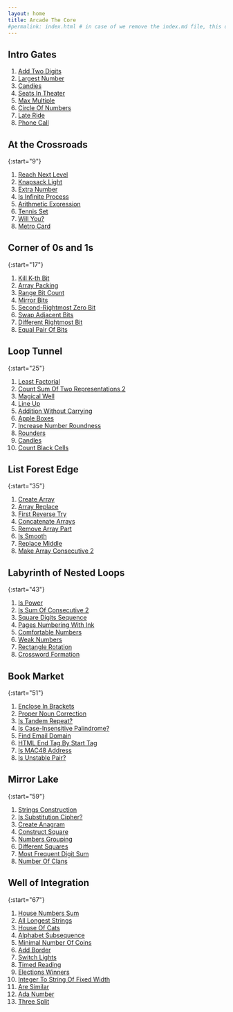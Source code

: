 ```yaml
---
layout: home
title: Arcade The Core
#permalink: index.html # in case of we remove the index.md file, this doc will be the index page
---
```


## Intro Gates

1. [Add Two Digits](1_addTwoDigits/README.html)
1. [Largest Number](2_largestNumber/README.html)
1. [Candies](3_candies/README.html)
1. [Seats In Theater](4_seatsInTheater/README.html)
1. [Max Multiple](5_maxMultiple/README.html)
1. [Circle Of Numbers](6_circleOfNumbers/README.html)
1. [Late Ride](7_lateRide/README.html)
1. [Phone Call](8_phoneCall/README.html)

## At the Crossroads

{:start="9"}

1. [Reach Next Level](9_reachNextLevel/README.html)
1. [Knapsack Light](10_knapsackLight/README.html)
1. [Extra Number](11_extraNumber/README.html)
1. [Is Infinite Process](12_isInfiniteProcess/README.html)
1. [Arithmetic Expression](13_arithmeticExpression/README.html)
1. [Tennis Set](14_tennisSet/README.html)
1. [Will You?](15_willYou/README.html)
1. [Metro Card](16_metroCard/README.html)

## Corner of 0s and 1s

{:start="17"}

1. [Kill K-th Bit](17_killKthBit/README.html)
1. [Array Packing](18_arrayPacking/README.html)
1. [Range Bit Count](19_rangeBitCount/README.html)
1. [Mirror Bits](20_mirrorBits/README.html)
1. [Second-Rightmost Zero Bit](21_secondRightmostZeroBit/README.html)
1. [Swap Adjacent Bits](22_swapAdjacentBits/README.html)
1. [Different Rightmost Bit](23_differentRightmostBit/README.html)
1. [Equal Pair Of Bits](24_equalPairOfBits/README.html)

## Loop Tunnel

{:start="25"}

1. [Least Factorial](25_leastFactorial/README.html)
1. [Count Sum Of Two Representations 2](26_countSumOfTwoRepresentations2/README.html)
1. [Magical Well](27_magicalWell/README.html)
1. [Line Up](28_lineUp/README.html)
1. [Addition Without Carrying](29_additionWithoutCarrying/README.html)
1. [Apple Boxes](30_appleBoxes/README.html)
1. [Increase Number Roundness](31_increaseNumberRoundness/README.html)
1. [Rounders](32_rounders/README.html)
1. [Candles](33_candles/README.html)
1. [Count Black Cells](34_countBlackCells/README.html)

## List Forest Edge

{:start="35"}

1. [Create Array](35_createArray/README.html)
1. [Array Replace](36_arrayReplace/README.html)
1. [First Reverse Try](37_firstReverseTry/README.html)
1. [Concatenate Arrays](38_concatenateArrays/README.html)
1. [Remove Array Part](39_removeArrayPart/README.html)
1. [Is Smooth](40_isSmooth/README.html)
1. [Replace Middle](41_replaceMiddle/README.html)
1. [Make Array Consecutive 2](42_makeArrayConsecutive2/README.html)

## Labyrinth of Nested Loops

{:start="43"}

1. [Is Power](43_isPower/README.html)
1. [Is Sum Of Consecutive 2](44_isSumOfConsecutive2/README.html)
1. [Square Digits Sequence](45_squareDigitsSequence/README.html)
1. [Pages Numbering With Ink](46_pagesNumberingWithInk/README.html)
1. [Comfortable Numbers](47_comfortableNumbers/README.html)
1. [Weak Numbers](48_weakNumbers/README.html)
1. [Rectangle Rotation](49_rectangleRotation/README.html)
1. [Crossword Formation](50_crosswordFormation/README.html)

## Book Market

{:start="51"}

1. [Enclose In Brackets](51_encloseInBrackets/README.html)
1. [Proper Noun Correction](52_properNounCorrection/README.html)
1. [Is Tandem Repeat?](53_isTandemRepeat/README.html)
1. [Is Case-Insensitive Palindrome?](54_isCaseInsensitivePalindrome/README.html)
1. [Find Email Domain](55_findEmailDomain/README.html)
1. [HTML End Tag By Start Tag](56_htmlEndTagByStartTag/README.html)
1. [Is MAC48 Address](57_isMAC48Address/README.html)
1. [Is Unstable Pair?](58_isUnstablePair/README.html)

## Mirror Lake

{:start="59"}

1. [Strings Construction](59_stringsConstruction/README.html)
1. [Is Substitution Cipher?](60_isSubstitutionCipher/README.html)
1. [Create Anagram](61_createAnagram/README.html)
1. [Construct Square](62_constructSquare/README.html)
1. [Numbers Grouping](63_numbersGrouping/README.html)
1. [Different Squares](64_differentSquares/README.html)
1. [Most Frequent Digit Sum](65_mostFrequentDigitSum/README.html)
1. [Number Of Clans](66_numberOfClans/README.html)

## Well of Integration

{:start="67"}

1. [House Numbers Sum](67_houseNumbersSum/README.html)
1. [All Longest Strings](68_allLongestStrings/README.html)
1. [House Of Cats](69_houseOfCats/README.html)
1. [Alphabet Subsequence](70_alphabetSubsequence/README.html)
1. [Minimal Number Of Coins](71_minimalNumberOfCoins/README.html)
1. [Add Border](72_addBorder/README.html)
1. [Switch Lights](73_switchLights/README.html)
1. [Timed Reading](74_timedReading/README.html)
1. [Elections Winners](75_electionsWinners/README.html)
1. [Integer To String Of Fixed Width](76_integerToStringOfFixedWidth/README.html)
1. [Are Similar](77_areSimilar/README.html)
1. [Ada Number](78_adaNumber/README.html)
1. [Three Split](79_threeSplit/README.html)
